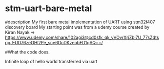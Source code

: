 # stm-uart-bare-metal

#description
My first bare metal implementation of UART using stm32f407 discovery board 
My starting point was from a udemy course created by Kiran Nayak => https://www.udemy.com/share/102agi3@cd0sfk_qk_vVOvrXrjZbi7U_77sZdtspgJ-UD76zeOHl2Pe_sce6OoDKzeobFD1qAQ==/

#What the code does.

Infinite loop of hello world transferred via uart


